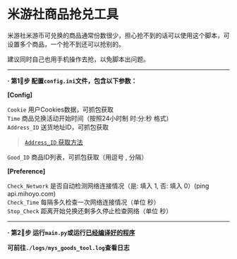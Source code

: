 # 米游社商品抢兑工具

米游社米游币可兑换的商品通常份数很少，担心抢不到的话可以使用这个脚本，可设置多个商品，一个抢不到还可以抢别的。

建议同时自己也用手机操作去抢，以免脚本出问题。
* * *
**· 第1⃣️步 配置`config.ini`文件，包含以下参数：**

**[Config]**

  `Cookie` 用户Cookies数据，可抓包获取  
  `Time` 商品兑换活动开始时间（按照24小时制 时:分:秒 格式）  
  `Address_ID` 送货地址ID，可抓包获取
  > [`Address_ID` 获取方法](./Docs/Address_ID.md)
  
  `Good_ID` 商品ID列表，可抓包获取（用逗号 , 分隔）

**[Preference]**

  `Check_Network` 是否自动检测网络连接情况（是: 填入 1, 否: 填入 0）(ping api.mihoyo.com)  
  `Check_Time` 每隔多久检查一次网络连接情况（单位 秒）  
  `Stop_Check` 距离开始兑换还剩多久停止检查网络（单位 秒）
* * *
**· 第2⃣️步 运行`main.py`或运行[已经编译好的程序](https://github.com/Ljzd-PRO/Mys_Goods_Tool/releases)**

**可前往`./logs/mys_goods_tool.log`查看日志**
